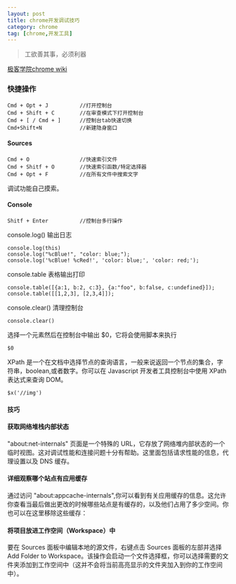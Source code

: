 ```yaml
---
layout: post
title: chrome开发调试技巧
category: chrome
tag: [chrome,开发工具]
---
```


> 工欲善其事，必须利器

[极客学院chrome wiki](http://wiki.jikexueyuan.com/project/chrome-devtools/)

### 快捷操作

```
Cmd + Opt + J          //打开控制台
Cmd + Shift + C        //在审查模式下打开控制台
Cmd + [ / Cmd + ]      //控制台tab快速切换
Cmd+Shift+N            //新建隐身窗口
```

#### Sources

```
Cmd + O                //快速索引文件
Cmd + Shitf + O        //快速索引函数/特定选择器
Cmd + Opt + F          //在所有文件中搜索文字
```

调试功能自己摸索。

#### Console

```
Shitf + Enter          //控制台多行操作
```
console.log() 输出日志

```
console.log(this)
console.log("%cBlue!", "color: blue;");
console.log('%cBlue! %cRed!', 'color: blue;', 'color: red;');
```

console.table 表格输出打印

```
console.table([{a:1, b:2, c:3}, {a:"foo", b:false, c:undefined}]);
console.table([[1,2,3], [2,3,4]]);
```

console.clear() 清理控制台

```
console.clear()
```

选择一个元素然后在控制台中输出 $0，它将会使用脚本来执行

```
$0
```

XPath 是一个在文档中选择节点的查询语言，一般来说返回一个节点的集合，字符串，boolean,或者数字。你可以在 Javascript 开发者工具控制台中使用 XPath 表达式来查询 DOM。

```
$x('//img')
```

#### 技巧

#### 获取网络堆栈内部状态

"about:net-internals" 页面是一个特殊的 URL，它存放了网络堆内部状态的一个临时视图。这对调试性能和连接问题十分有帮助。这里面包括请求性能的信息，代理设置以及 DNS 缓存。

#### 详细观察哪个站点有应用缓存

通过访问 "about:appcache-internals",你可以看到有关应用缓存的信息。这允许你查看当最后做出更改的时候哪些站点是有缓存的，以及他们占用了多少空间。你也可以在这里移除这些缓存：

#### 将项目放进工作空间（Workspace）中

要在 Sources 面板中编辑本地的源文件，右键点击 Sources 面板的左部并选择 Add Folder to Workspace。该操作会启动一个文件选择框，你可以选择需要的文件夹添加到工作空间中（这并不会将当前高亮显示的文件夹加入到你的工作空间中）。
